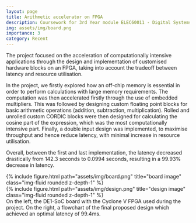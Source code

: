 ```yaml
---
layout: page
title: Arithmetic accelerator on FPGA
description: Coursework for 3rd Year module ELEC60011 - Digital Systems Design
img: assets/img/board.png
importance: 3
category: Recent
---
```

The project focused on the acceleration of computationally intensive applications through the design and implementation of customised hardware blocks on an FPGA, taking into account the tradeoff between latency and resource utilisation.

In the project, we firstly explored how an off-chip memory is essential in order to perform calculations with large
memory requirements. The computation was then accelerated firstly through the use of embedded multipliers. This was
followed by designing custom floating point blocks for basic arithmetic operations (addition, subtraction, multiplication).
Rolled and unrolled custom CORDIC blocks were then designed for calculating the cosine part of the expression, which was
the most computationally intensive part. Finally, a double input design was implemented, to maximise throughput and hence reduce latency, with minimal increase in resource utilisation.

Overall, between the first and last implementation, the latency decreased drastically from 142.3 seconds to 0.0994 seconds, resulting in a 99.93% decrease in latency.

<div class="row">
    <div class="col-sm mt-3 mt-md-0">
        {% include figure.html path="assets/img/board.png" title="board image" class="img-fluid rounded z-depth-1" %}
    </div>
    <div class="col-sm mt-3 mt-md-0">
        {% include figure.html path="assets/img/design.png" title="design image" class="img-fluid rounded z-depth-1" %}
    </div>
</div>
<div class="caption">
    On the left, the DE1-SoC board with the Cyclone V FPGA used during the project. On the right, a flowchart of the final proposed design which achieved an optimal latency of 99.4ms.
</div>
